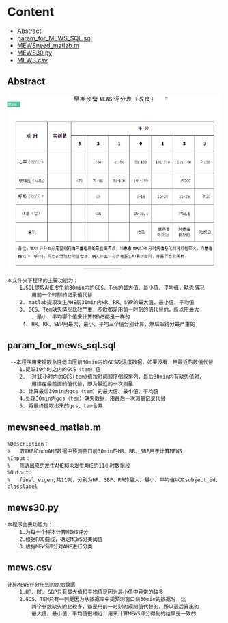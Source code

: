 # Content
 * [Abstract](#abstract)
 * [param_for_MEWS_SQL.sql](#param_for_mews_sql.sql)
 * [MEWSneed_matlab.m](#mewsneed_matlab.m)
 * [MEWS30.py](#mews30.py)
 * [MEWS.csv](#mews.csv)
 
## Abstract
![MEWS计算方法](mews.png)
 
    本文件夹下程序的主要功能为：
        1.SQL提取AHE发生前30min内的GCS、Tem的最大值、最小值、平均值，缺失情况
            用前一个时刻的记录值代替
        2. matlab提取发生AHE前30min内HR、RR、SBP的最大值、最小值、平均值
        3. GCS、Tem缺失情况比较严重，多数都是用前一时刻的值代替的，所以用最大
            、最小、平均哪个值来计算MEWS都是一样的
         4. HR、RR、SBP用最大、最小、平均三个值分别计算，然后取得分最严重的
        
## param_for_mews_sql.sql
     --本程序用来提取急性低血压前30min内的GCS及温度数据，如果没有，用最近的数值代替
        1.提取10小时之内的GCS（tem）值  
        2. -对10小时内的GCS(tem)值按时间顺序倒叙排列，最后30min内有缺失值时，
            用排在最前面的值代替，即为最近的一次测量
        3. 计算最后30min内gcs（tem）的最大值、最小值、平均值
        4.处理30min内gcs（tem）缺失数据，用最后一次测量记录代替
        5. 将最终提取出来的gcs、tem合并
          
##  mewsneed_matlab.m
    %Description：
    %   取AHE和nonAHE数据中预测窗口前30min的HR、RR、SBP用于计算MEWS
    %Input：
    %   筛选出来的发生AHE和未发生AHE的11小时数据段
    %Output:
    %   final_eigen,共11列，分别为HR、SBP、RR的最大、最小、平均值以及subject_id、classlabel

## mews30.py
    本程序主要功能为：
        1.为每一个样本计算MEWS评分
        2.根据ROC曲线，确定MEWS分类阈值
        3.根据MEWS评分对AHE进行分类
        
## mews.csv
    计算MEWS评分用到的原始数据
        1.HR、RR、SBP只有最大值和平均值是因为最小值中异常的较多
        2.GCS、TEM只有一列是因为从数据库中提预测窗口前30min的数据时，这
            两个参数缺失的比较多，都是用前一时刻的观测值代替的，所以最后算出的
            最大值、最小值、平均值很相近，用来计算MEWS评分得到的结果是一致的